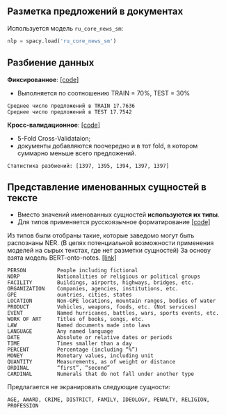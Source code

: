 ## Разметка предложений в документах 

Используется модель `ru_core_news_sm`:
```python
nlp = spacy.load('ru_core_news_sm')
```

## Разбиение данных
**Фиксированное**: [[code]](run_split_fixed.py)
* Выполняется по соотношению TRAIN = 70%, TEST = 30%
```
Среднее число предложений в TRAIN 17.7636
Среднее число предложений в TEST 17.7542
```

**Кросс-валидационное**: [[code]](run_split_k_fold_cv.py)
* 5-Fold Cross-Validataion;
* документы добавляются поочередно и в тот fold, в котором суммарно меньше всего предложений.
```
Статистика разбиений: [1397, 1395, 1394, 1397, 1397]
```
    
## Представление именованных сущностей в тексте

* Вместо значений именованных сущностей **используются их типы**.
* Для типов применяется русскоязычное форматирование [[code]](entity_fmt.py)

Из типов были отобраны такие, которые заведомо могут быть распознаны NER.
(В целях потенциальной возможности применения моделей на сырых текстах, где нет разметки сущностей)
За основу взята модель BERT-onto-notes. 
[[link]](http://docs.deeppavlov.ai/en/master/features/models/ner.html#named-entity-recognition-ner)

```
PERSON          People including fictional
NORP            Nationalities or religious or political groups
FACILITY        Buildings, airports, highways, bridges, etc.
ORGANIZATION    Companies, agencies, institutions, etc.
GPE             ountries, cities, states
LOCATION        Non-GPE locations, mountain ranges, bodies of water
PRODUCT         Vehicles, weapons, foods, etc. (Not services)
EVENT           Named hurricanes, battles, wars, sports events, etc.
WORK OF ART     Titles of books, songs, etc.
LAW             Named documents made into laws
LANGUAGE        Any named language
DATE            Absolute or relative dates or periods
TIME            Times smaller than a day
PERCENT         Percentage (including “%”)
MONEY           Monetary values, including unit
QUANTITY        Measurements, as of weight or distance
ORDINAL         “first”, “second”
CARDINAL        Numerals that do not fall under another type
```

Предлагается не экранировать следующие сущности:
```
AGE, AWARD, CRIME, DISTRICT, FAMILY, IDEOLOGY, PENALTY, RELIGION, PROFESSION
```
